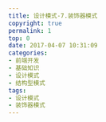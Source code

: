 ```yaml
---
title: 设计模式-7.装饰器模式
copyright: true
permalink: 1
top: 0
date: 2017-04-07 10:31:09
categories:
- 前端开发
- 基础知识
- 设计模式
- 结构型模式
tags:
- 设计模式
- 装饰器模式
---
```


